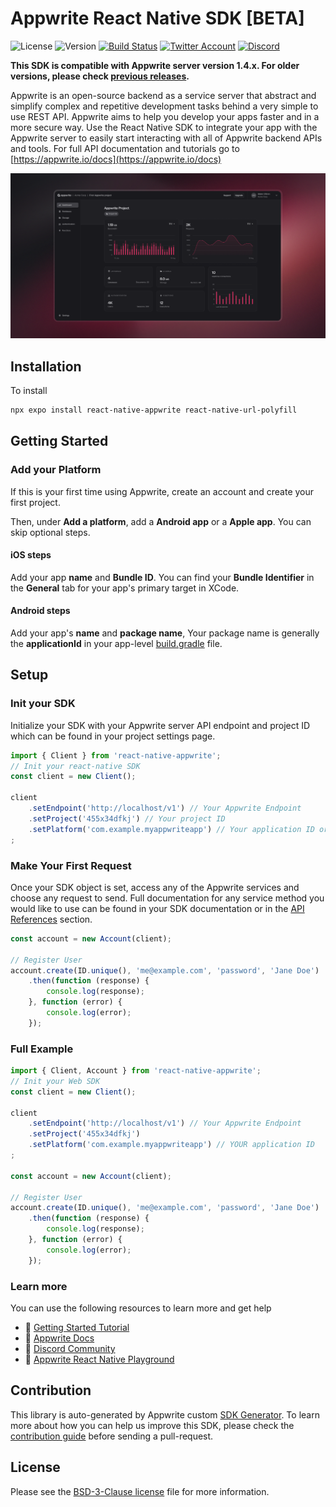 # Appwrite React Native SDK [BETA]

![License](https://img.shields.io/github/license/appwrite/sdk-for-react-native.svg?style=flat-square)
![Version](https://img.shields.io/badge/api%20version-1.4.12-blue.svg?style=flat-square)
[![Build Status](https://img.shields.io/travis/com/appwrite/sdk-generator?style=flat-square)](https://travis-ci.com/appwrite/sdk-generator)
[![Twitter Account](https://img.shields.io/twitter/follow/appwrite?color=00acee&label=twitter&style=flat-square)](https://twitter.com/appwrite)
[![Discord](https://img.shields.io/discord/564160730845151244?label=discord&style=flat-square)](https://appwrite.io/discord)

**This SDK is compatible with Appwrite server version 1.4.x. For older versions, please check [previous releases](https://github.com/appwrite/sdk-for-react-native/releases).**

Appwrite is an open-source backend as a service server that abstract and simplify complex and repetitive development tasks behind a very simple to use REST API. Appwrite aims to help you develop your apps faster and in a more secure way. Use the React Native SDK to integrate your app with the Appwrite server to easily start interacting with all of Appwrite backend APIs and tools. For full API documentation and tutorials go to [https://appwrite.io/docs](https://appwrite.io/docs)

![Appwrite](https://github.com/appwrite/appwrite/raw/main/public/images/github.png)

## Installation

To install

```bash
npx expo install react-native-appwrite react-native-url-polyfill
```

## Getting Started

### Add your Platform
If this is your first time using Appwrite, create an account and create your first project.

Then, under **Add a platform**, add a **Android app** or a **Apple app**. You can skip optional steps.

#### iOS steps
Add your app **name** and **Bundle ID**. You can find your **Bundle Identifier** in the **General** tab for your app's primary target in XCode.

#### Android steps
Add your app's **name** and **package name**, Your package name is generally the **applicationId** in your app-level [build.gradle](https://github.com/appwrite/playground-for-flutter/blob/master/android/app/build.gradle#L41) file.

## Setup

### Init your SDK
Initialize your SDK with your Appwrite server API endpoint and project ID which can be found in your project settings page.

```js
import { Client } from 'react-native-appwrite';
// Init your react-native SDK
const client = new Client();

client
    .setEndpoint('http://localhost/v1') // Your Appwrite Endpoint
    .setProject('455x34dfkj') // Your project ID
    .setPlatform('com.example.myappwriteapp') // Your application ID or bundle ID.
;
```

### Make Your First Request
Once your SDK object is set, access any of the Appwrite services and choose any request to send. Full documentation for any service method you would like to use can be found in your SDK documentation or in the [API References](https://appwrite.io/docs) section.

```js
const account = new Account(client);

// Register User
account.create(ID.unique(), 'me@example.com', 'password', 'Jane Doe')
    .then(function (response) {
        console.log(response);
    }, function (error) {
        console.log(error);
    });
```

### Full Example
```js
import { Client, Account } from 'react-native-appwrite';
// Init your Web SDK
const client = new Client();

client
    .setEndpoint('http://localhost/v1') // Your Appwrite Endpoint
    .setProject('455x34dfkj')
    .setPlatform('com.example.myappwriteapp') // YOUR application ID
;

const account = new Account(client);

// Register User
account.create(ID.unique(), 'me@example.com', 'password', 'Jane Doe')
    .then(function (response) {
        console.log(response);
    }, function (error) {
        console.log(error);
    });
```

### Learn more
You can use the following resources to learn more and get help
- 🚀 [Getting Started Tutorial](https://appwrite.io/docs/quick-starts/react-native)
- 📜 [Appwrite Docs](https://appwrite.io/docs)
- 💬 [Discord Community](https://appwrite.io/discord)
- 🚂 [Appwrite React Native Playground](https://github.com/appwrite/playground-for-react-native)


## Contribution
This library is auto-generated by Appwrite custom [SDK Generator](https://github.com/appwrite/sdk-generator). To learn more about how you can help us improve this SDK, please check the [contribution guide](https://github.com/appwrite/sdk-generator/blob/master/CONTRIBUTING.md) before sending a pull-request.

## License
Please see the [BSD-3-Clause license](https://raw.githubusercontent.com/appwrite/appwrite/master/LICENSE) file for more information.
